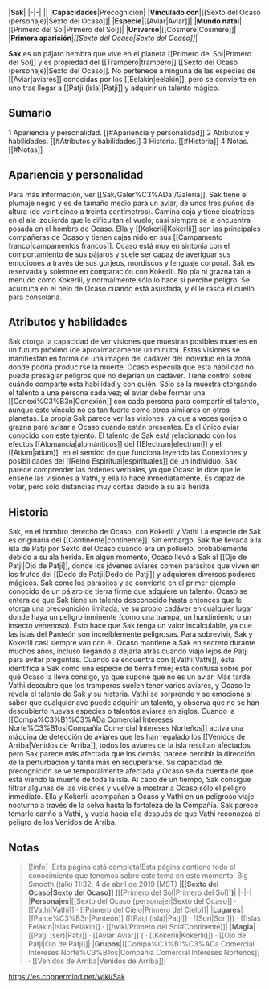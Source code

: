 

|**Sak**|
|-|-|
||
|**Capacidades**|Precognición|
|**Vinculado con**|[[Sexto del Ocaso (personaje)\|Sexto del Ocaso]]|
|**Especie**|[[Aviar\|Aviar]]|
|**Mundo natal**|[[Primero del Sol\|Primero del Sol]]|
|**Universo**|[[Cosmere\|Cosmere]]|
|**Primera aparición**|*[[Sexto del Ocaso\|Sexto del Ocaso]]*|

**Sak** es un pájaro hembra que vive en el planeta [[Primero del Sol\|Primero del Sol]] y es propiedad del [[Trampero\|trampero]] [[Sexto del Ocaso (personaje)\|Sexto del Ocaso]]. No pertenece a ninguna de las especies de [[Aviar\|aviares]] conocidas por los [[Eelakin\|eelakin]], pero se convierte en uno tras llegar a [[Patji (isla)\|Patji]] y adquirir un talento mágico.

## Sumario

1 Apariencia y personalidad. [[#Apariencia y personalidad]] 
2 Atributos y habilidades. [[#Atributos y habilidades]] 
3 Historia. [[#Historia]] 
4 Notas. [[#Notas]] 


## Apariencia y personalidad
Para más información, ver [[Sak/Galer%C3%ADa\|/Galería]].
Sak tiene el plumaje negro y es de tamaño medio para un aviar, de unos tres puños de altura (de veinticinco a treinta centímetros). Camina coja y tiene cicatrices en el ala izquierda que le dificultan el vuelo; casi siempre se la encuentra posada en el hombro de Ocaso. Ella y [[Kokerlii\|Kokerlii]] son las principales compañeras de Ocaso y tienen cajas nido en sus [[Campamento franco\|campamentos francos]]. Ocaso está muy en sintonía con el comportamiento de sus pájaros y suele ser capaz de averiguar sus emociones a través de sus gorjeos, mordiscos y lenguaje corporal. Sak es reservada y solemne en comparación con Kokerlii. No pía ni grazna tan a menudo como Kokerlii, y normalmente sólo lo hace si percibe peligro. Se acurruca en el pelo de Ocaso cuando está asustada, y él le rasca el cuello para consolarla.

## Atributos y habilidades
Sak otorga la capacidad de ver visiones que muestran posibles muertes en un futuro próximo (de aproximadamente un minuto). Estas visiones se manifiestan en forma de una imagen del cadáver del individuo en la zona donde podría producirse la muerte. Ocaso especula que esta habilidad no puede presagiar peligros que no dejarían un cadáver. Tiene control sobre cuándo comparte esta habilidad y con quién. Sólo se la muestra otorgando el talento a una persona cada vez; el aviar debe formar una [[Conexi%C3%B3n\|Conexión]] con cada persona para compartir el talento, aunque este vínculo no es tan fuerte como otros similares en otros planetas. La propia Sak parece ver las visiones, ya que a veces gorjea o grazna para avisar a Ocaso cuando están presentes. Es el único aviar conocido con este talento. El talento de Sak está relacionado con los efectos [[Alomancia\|alománticos]] del [[Electrum\|electrum]] y el [[Atium\|atium]], en el sentido de que funciona leyendo las Conexiones y posibilidades del [[Reino Espiritual\|espirituales]] de un individuo.
Sak parece comprender las órdenes verbales, ya que Ocaso le dice que le enseñe las visiones a Vathi, y ella lo hace inmediatamente. Es capaz de volar, pero sólo distancias muy cortas debido a su ala herida.

## Historia
  Sak, en el hombro derecho de Ocaso, con Kokerlii y Vathi
La especie de Sak es originaria del [[Continente\|continente]]. Sin embargo, Sak fue llevada a la isla de Patji por Sexto del Ocaso cuando era un polluelo, probablemente debido a su ala herida. En algún momento, Ocaso llevó a Sak al [[Ojo de Patji\|Ojo de Patji]], donde los jóvenes aviares comen parásitos que viven en los frutos del [[Dedo de Patji\|Dedo de Patji]] y adquieren diversos poderes mágicos. Sak come los parásitos y se convierte en el primer ejemplo conocido de un pájaro de tierra firme que adquiere un talento. Ocaso se entera de que Sak tiene un talento desconocido hasta entonces que le otorga una precognición limitada; ve su propio cadáver en cualquier lugar donde haya un peligro inminente (como una trampa, un hundimiento o un insecto venenoso). Esto hace que Sak tenga un valor incalculable, ya que las islas del Panteón son increíblemente peligrosas. Para sobrevivir, Sak y Kokerlii casi siempre van con él. 
Ocaso mantiene a Sak en secreto durante muchos años, incluso llegando a dejarla atrás cuando viajó lejos de Patji para evitar preguntas. Cuando se encuentra con [[Vathi\|Vathi]], ésta identifica a Sak como una especie de tierra firme; está confusa sobre por qué Ocaso la lleva consigo, ya que supone que no es un aviar. Más tarde, Vathi descubre que los tramperos suelen tener varios aviares, y Ocaso le revela el talento de Sak y su historia. Vathi se sorprende y se emociona al saber que cualquier ave puede adquirir un talento, y observa que no se han descubierto nuevas especies o talentos aviares en siglos.
Cuando la [[Compa%C3%B1%C3%ADa Comercial Intereses Norte%C3%B1os\|Compañía Comercial Intereses Norteños]] activa una máquina de detección de aviares que les han regalado los [[Venidos de Arriba\|Venidos de Arriba]], todos los aviares de la isla resultan afectados, pero Sak parece más afectada que los demás; parece percibir la dirección de la perturbación y tarda más en recuperarse. Su capacidad de precognición se ve temporalmente afectada y Ocaso se da cuenta de que está viendo la muerte de toda la isla. Al cabo de un tiempo, Sak consigue filtrar algunas de las visiones y vuelve a mostrar a Ocaso sólo el peligro inmediato. Ella y Kokerlii acompañan a Ocaso y Vathi en un peligroso viaje nocturno a través de la selva hasta la fortaleza de la Compañía. Sak parece tomarle cariño a Vathi, y vuela hacia ella después de que Vathi reconozca el peligro de los Venidos de Arriba.

## Notas

> [!info] ¡Esta página está completa!Esta página contiene todo el conocimiento que tenemos sobre este tema en este momento.
Big Smooth (talk) 11:32, 4 de abril de 2019 (MST)
|**[[Sexto del Ocaso\|Sexto del Ocaso]] (**[[Primero del Sol\|Primero del Sol]]**)**|
|-|-|
|**Personajes**|[[Sexto del Ocaso (personaje)\|Sexto del Ocaso]] · [[Vathi\|Vathi]] · [[Primero del Cielo\|Primero del Cielo]]|
|**Lugares**|[[Pante%C3%B3n\|Panteón]] ([[Patji (isla)\|Patji]] · [[Sori\|Sori]]) · [[Islas Eelakin\|Islas Eelakin]] · [[/wiki/Primero del Sol#Continente]]|
|**Magia**|[[Patji (ser)\|Patji]] · [[Aviar\|Aviar]] ( · [[Kokerlii\|Kokerlii]]) · [[Ojo de Patji\|Ojo de Patji]]|
|**Grupos**|[[Compa%C3%B1%C3%ADa Comercial Intereses Norte%C3%B1os\|Compañía Comercial Intereses Norteños]] · [[Venidos de Arriba\|Venidos de Arriba]]|



https://es.coppermind.net/wiki/Sak